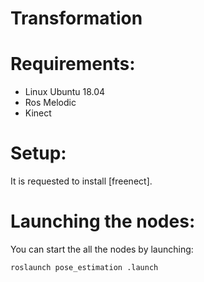 # Transformation


# Requirements:
* Linux Ubuntu 18.04
* Ros Melodic
* Kinect 

# Setup:

It is requested to install [freenect].

# Launching the nodes:
You can start the all the nodes by launching:
```
roslaunch pose_estimation .launch
```
